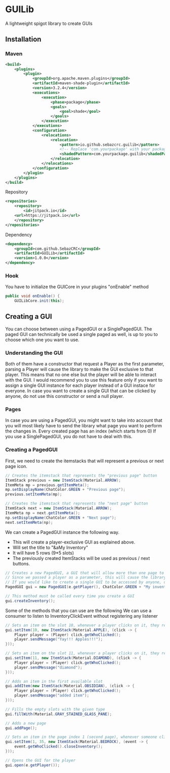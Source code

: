 # GUILib
 A lightweight spigot library to create GUIs

## Installation
### Maven
```xml
<build>
    <plugins>
        <plugin>
            <groupId>org.apache.maven.plugins</groupId>
            <artifactId>maven-shade-plugin</artifactId>
            <version>3.2.4</version>
            <executions>
                <execution>
                    <phase>package</phase>
                    <goals>
                        <goal>shade</goal>
                    </goals>
                </execution>
            </executions>
            <configuration>
                <relocations>
                    <relocation>
                        <pattern>io.github.sebazcrc.guilib</pattern>
                        <!-- Replace 'com.yourpackage' with your package ! -->
                        <shadedPattern>com.yourpackage.guilib</shadedPattern>
                    </relocation>
                </relocations>
            </configuration>
        </plugin>
    </plugins>
</build>
```
Repository
```xml
<repositories>
    <repository>
        <id>jitpack.io</id>
	<url>https://jitpack.io</url>
    </repository>
</repositories>
```

Dependency
```xml
<dependency>
    <groupId>com.github.SebazCRC</groupId>
    <artifactId>GUILib</artifactId>
    <version>1.0.0</version>
</dependency>
```

### Hook
You have to initialize the GUICore in your plugins "onEnable" method

```java
public void onEnable() {
    GUILibCore.init(this);
```

## Creating a GUI
You can choose between using a PagedGUI or a SinglePagedGUI.
The paged GUI can technically be used a single paged as well, is up to you to choose which one you want to use.

### Understanding the GUI
Both of them have a constructor that request a Player as the first parameter, parsing a Player will cause the library to make the GUI exclusive to that player.
This means that no one else but the player will be able to interact with the GUI.
I would recommend you to use this feature only if you want to assign a single GUI instance for each player instead of a GUI instace for everyone.
In case you want to create a single GUI that can be clicked by anyone, do not use this constructor or send a null player.

### Pages
In case you are using a PagedGUI, you might want to take into account that you will most likely have to send the library what page you want to perform the changes in.
Every created page has an index (which starts from 0)
If you use a SinglePagedGUI, you do not have to deal with this.

### Creating a PagedGUI
First, we need to create the itemstacks that will represent a previous or next page icon.
```java
// Creates the itemstack that represents the "previous page" button
ItemStack previous = new ItemStack(Material.ARROW);
ItemMeta mp = previous.getItemMeta();
mp.setDisplayName(ChatColor.GREEN + "Previous page");
previous.setItemMeta(mp);

// Creates the itemstack that represents the "next page" button
ItemStack next = new ItemStack(Material.ARROW);
ItemMeta np = next.getItemMeta();
np.setDisplayName(ChatColor.GREEN + "Next page");
next.setItemMeta(np);
```

We can create a PagedGUI instance the following way.
* This will create a player-exclusive GUI as explained above.
* Will set the title to "&aMy Inventory"
* It will have 5 rows (9*5 slots)
* The previously created ItemStacks will be used as previous / next buttons.

```java
// Creates a new PagedGUI, a GUI that will allow more than one page to be used.
// Since we passed a player as a parameter, this will cause the library to make this GUI exclusive for this player.
// If you would like to create a single GUI to be accessed by anyone, do not pass a player as a parameter.
PagedGUI gui = new PagedGUI(e.getPlayer(), ChatColor.GREEN + "My inventory", 5, previous, next);

// This method must be called every time you create a GUI
gui.createInventory();
```

Some of the methods that you can use are the following
We can use a consumer to listen to InventoryClickEvent without registering any listener

```java
// Sets an item on the slot 10, whenever a player clicks on it, they receive a message
gui.setItem(10, new ItemStack(Material.APPLE), (click -> {
    Player player = (Player) click.getWhoClicked();
    player.sendMessage("Yay!!! Apples!!!");
}));

// Sets an item on the slot 11, whenever a player clicks on it, they receive a message
gui.setItem(11, new ItemStack(Material.DIAMOND), (click -> {
    Player player = (Player) click.getWhoClicked();
    player.sendMessage("diamond");
}));

// Adds an item in the first available slot
gui.addItem(new ItemStack(Material.OBSIDIAN), (click -> {
    Player player = (Player) click.getWhoClicked();
    player.sendMessage("added item");
}));

// Fills the empty slots with the given type
gui.fillWith(Material.GRAY_STAINED_GLASS_PANE);

// Adds a new page
gui.addPage();

// Sets an item in the page index 1 (second page), whenever someone clicks their inventory is closed
gui.setItem(1, 35, new ItemStack(Material.BEDROCK), (event -> {
    event.getWhoClicked().closeInventory();
}));

// Opens the GUI for the player
gui.open(e.getPlayer());
```
